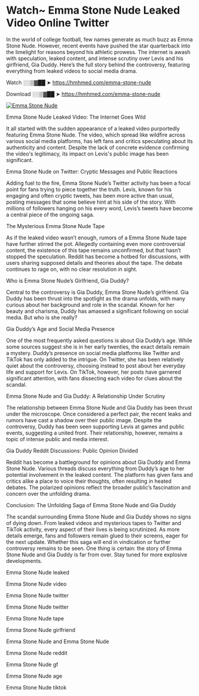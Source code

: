 # Watch~ Emma Stone Nude Leaked Video Online Twitter

In the world of college football, few names generate as much buzz as Emma Stone Nude. However, recent events have pushed the star quarterback into the limelight for reasons beyond his athletic prowess. The internet is awash with speculation, leaked content, and intense scrutiny over Levis and his girlfriend, Gia Duddy. Here’s the full story behind the controversy, featuring everything from leaked videos to social media drama.

Watch ░░▒▓██ ➤ https://hmhmed.com/emma-stone-nude

Download ░░▒▓██ ➤ https://hmhmed.com/emma-stone-nude

[![Emma Stone Nude](https://i.imgur.com/dJHk4Zq.gif)](https://hmhmed.com/emma-stone-nude)

Emma Stone Nude Leaked Video: The Internet Goes Wild

It all started with the sudden appearance of a leaked video purportedly featuring Emma Stone Nude. The video, which spread like wildfire across various social media platforms, has left fans and critics speculating about its authenticity and content. Despite the lack of concrete evidence confirming the video's legitimacy, its impact on Levis's public image has been significant.

Emma Stone Nude on Twitter: Cryptic Messages and Public Reactions

Adding fuel to the fire, Emma Stone Nude’s Twitter activity has been a focal point for fans trying to piece together the truth. Levis, known for his engaging and often cryptic tweets, has been more active than usual, posting messages that some believe hint at his side of the story. With millions of followers hanging on his every word, Levis’s tweets have become a central piece of the ongoing saga.

The Mysterious Emma Stone Nude Tape

As if the leaked video wasn’t enough, rumors of a Emma Stone Nude tape have further stirred the pot. Allegedly containing even more controversial content, the existence of this tape remains unconfirmed, but that hasn’t stopped the speculation. Reddit has become a hotbed for discussions, with users sharing supposed details and theories about the tape. The debate continues to rage on, with no clear resolution in sight.

Who is Emma Stone Nude’s Girlfriend, Gia Duddy?

Central to the controversy is Gia Duddy, Emma Stone Nude’s girlfriend. Gia Duddy has been thrust into the spotlight as the drama unfolds, with many curious about her background and role in the scandal. Known for her beauty and charisma, Duddy has amassed a significant following on social media. But who is she really?

Gia Duddy’s Age and Social Media Presence

One of the most frequently asked questions is about Gia Duddy’s age. While some sources suggest she is in her early twenties, the exact details remain a mystery. Duddy’s presence on social media platforms like Twitter and TikTok has only added to the intrigue. On Twitter, she has been relatively quiet about the controversy, choosing instead to post about her everyday life and support for Levis. On TikTok, however, her posts have garnered significant attention, with fans dissecting each video for clues about the scandal.

Emma Stone Nude and Gia Duddy: A Relationship Under Scrutiny

The relationship between Emma Stone Nude and Gia Duddy has been thrust under the microscope. Once considered a perfect pair, the recent leaks and rumors have cast a shadow over their public image. Despite the controversy, Duddy has been seen supporting Levis at games and public events, suggesting a united front. Their relationship, however, remains a topic of intense public and media interest.

Gia Duddy Reddit Discussions: Public Opinion Divided

Reddit has become a battleground for opinions about Gia Duddy and Emma Stone Nude. Various threads discuss everything from Duddy’s age to her potential involvement in the leaked content. The platform has given fans and critics alike a place to voice their thoughts, often resulting in heated debates. The polarized opinions reflect the broader public’s fascination and concern over the unfolding drama.

Conclusion: The Unfolding Saga of Emma Stone Nude and Gia Duddy

The scandal surrounding Emma Stone Nude and Gia Duddy shows no signs of dying down. From leaked videos and mysterious tapes to Twitter and TikTok activity, every aspect of their lives is being scrutinized. As more details emerge, fans and followers remain glued to their screens, eager for the next update. Whether this saga will end in vindication or further controversy remains to be seen. One thing is certain: the story of Emma Stone Nude and Gia Duddy is far from over. Stay tuned for more explosive developments.

Emma Stone Nude leaked

Emma Stone Nude video

Emma Stone Nude twitter

Emma Stone Nude twitter

Emma Stone Nude tape

Emma Stone Nude girlfriend

Emma Stone Nude and Emma Stone Nude

Emma Stone Nude reddit

Emma Stone Nude gf

Emma Stone Nude age

Emma Stone Nude tiktok